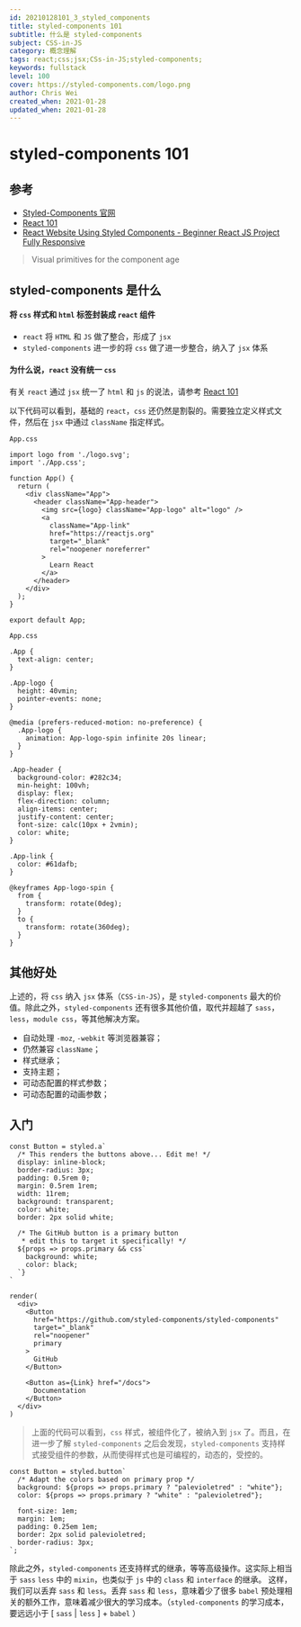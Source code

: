 ```yaml
---
id: 20210128101_3_styled_components
title: styled-components 101
subtitle: 什么是 styled-components
subject: CSS-in-JS
category: 概念理解
tags: react;css;jsx;CSs-in-JS;styled-components;
keywords: fullstack
level: 100
cover: https://styled-components.com/logo.png
author: Chris Wei
created_when: 2021-01-28
updated_when: 2021-01-28
---
```


# styled-components 101

## 参考

- [Styled-Components 官网](https://styled-components.com/)
- [React 101](/blog/20210128101_2_react)
- [React Website Using Styled Components - Beginner React JS Project Fully Responsive](/watch?v=iP_HqoCuRI0&t=5941s)

> Visual primitives for the component age

## styled-components 是什么

#### 将 `css` 样式和 `html` 标签封装成 `react` 组件

- `react` 将 `HTML` 和 `JS` 做了整合，形成了 `jsx`
- `styled-components` 进一步的将 `css` 做了进一步整合，纳入了 `jsx` 体系

#### 为什么说，`react` 没有统一 `css`

有关 `react` 通过 `jsx` 统一了 `html` 和 `js` 的说法，请参考 [React 101](/blog/20210128101_2_react)

以下代码可以看到，基础的 `react`，`css` 还仍然是割裂的。需要独立定义样式文件，然后在 `jsx` 中通过 `className` 指定样式。

`App.css`

```
import logo from './logo.svg';
import './App.css';

function App() {
  return (
    <div className="App">
      <header className="App-header">
        <img src={logo} className="App-logo" alt="logo" />
        <a
          className="App-link"
          href="https://reactjs.org"
          target="_blank"
          rel="noopener noreferrer"
        >
          Learn React
        </a>
      </header>
    </div>
  );
}

export default App;
```

`App.css`

```
.App {
  text-align: center;
}

.App-logo {
  height: 40vmin;
  pointer-events: none;
}

@media (prefers-reduced-motion: no-preference) {
  .App-logo {
    animation: App-logo-spin infinite 20s linear;
  }
}

.App-header {
  background-color: #282c34;
  min-height: 100vh;
  display: flex;
  flex-direction: column;
  align-items: center;
  justify-content: center;
  font-size: calc(10px + 2vmin);
  color: white;
}

.App-link {
  color: #61dafb;
}

@keyframes App-logo-spin {
  from {
    transform: rotate(0deg);
  }
  to {
    transform: rotate(360deg);
  }
}
```

## 其他好处

上述的，将 `css` 纳入 `jsx` 体系（`CSS-in-JS`），是 `styled-components` 最大的价值。除此之外，`styled-components` 还有很多其他价值，取代并超越了 `sass`，`less`，`module css`，等其他解决方案。

- 自动处理 `-moz`, `-webkit` 等浏览器兼容；
- 仍然兼容 `className`；
- 样式继承；
- 支持主题；
- 可动态配置的样式参数；
- 可动态配置的动画参数；


## 入门

```
const Button = styled.a`
  /* This renders the buttons above... Edit me! */
  display: inline-block;
  border-radius: 3px;
  padding: 0.5rem 0;
  margin: 0.5rem 1rem;
  width: 11rem;
  background: transparent;
  color: white;
  border: 2px solid white;

  /* The GitHub button is a primary button
   * edit this to target it specifically! */
  ${props => props.primary && css`
    background: white;
    color: black;
  `}
`

render(
  <div>
    <Button
      href="https://github.com/styled-components/styled-components"
      target="_blank"
      rel="noopener"
      primary
    >
      GitHub
    </Button>

    <Button as={Link} href="/docs">
      Documentation
    </Button>
  </div>
)
```

> 上面的代码可以看到，`css` 样式，被组件化了，被纳入到 `jsx` 了。而且，在进一步了解 `styled-components` 之后会发现，`styled-components` 支持样式接受组件的参数，从而使得样式也是可编程的，动态的，受控的。

```
const Button = styled.button`
  /* Adapt the colors based on primary prop */
  background: ${props => props.primary ? "palevioletred" : "white"};
  color: ${props => props.primary ? "white" : "palevioletred"};

  font-size: 1em;
  margin: 1em;
  padding: 0.25em 1em;
  border: 2px solid palevioletred;
  border-radius: 3px;
`;
```

除此之外，`styled-components` 还支持样式的继承，等等高级操作。这实际上相当于 `sass` `less` 中的 `mixin`，也类似于 `js` 中的 `class` 和 `interface` 的继承。
这样，我们可以丢弃 `sass` 和 `less`。丢弃 `sass` 和 `less`，意味着少了很多 `babel` 预处理相关的额外工作，意味着减少很大的学习成本。（`styled-components` 的学习成本，要远远小于 [ `sass` | `less` ] + `babel` ）